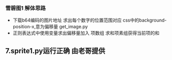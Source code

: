### 雪碧图1 解体思路
* 下载b64编码的图片地址 求出每个数字的位置范围对应 css中的background-position-x,意为偏移量 get_image.py
* 正则表达式中使用变量求出偏移量加入 项数组   求和项素组获得当前项的和


## 7.sprite1.py运行正确 由老哥提供

